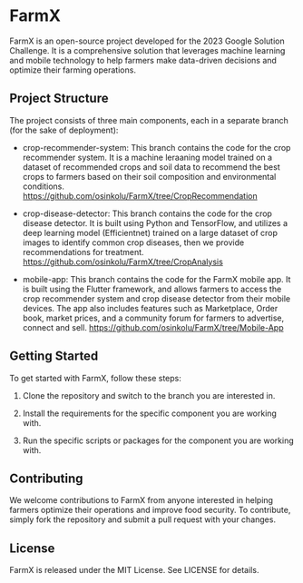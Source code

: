 # FarmX
FarmX is an open-source project developed for the 2023 Google Solution Challenge. It is a comprehensive solution that leverages machine learning and mobile technology to help farmers make data-driven decisions and optimize their farming operations.

## Project Structure
The project consists of three main components, each in a separate branch (for the sake of deployment):

* crop-recommender-system: This branch contains the code for the crop recommender system. It is a machine leraaning model trained on a dataset of recommended crops and soil data to recommend the best crops to farmers based on their soil composition and environmental conditions. https://github.com/osinkolu/FarmX/tree/CropRecommendation

* crop-disease-detector: This branch contains the code for the crop disease detector. It is built using Python and TensorFlow, and utilizes a deep learning model (Efficientnet) trained on a large dataset of crop images to identify common crop diseases, then we provide recommendations for treatment. https://github.com/osinkolu/FarmX/tree/CropAnalysis 

* mobile-app: This branch contains the code for the FarmX mobile app. It is built using the Flutter framework, and allows farmers to access the crop recommender system and crop disease detector from their mobile devices. The app also includes features such as Marketplace, Order book, market prices, and a community forum for farmers to advertise, connect and sell. https://github.com/osinkolu/FarmX/tree/Mobile-App

## Getting Started

To get started with FarmX, follow these steps:

1. Clone the repository and switch to the branch you are interested in.

2. Install the requirements for the specific component you are working with.

3. Run the specific scripts or packages for the component you are working with.


## Contributing
We welcome contributions to FarmX from anyone interested in helping farmers optimize their operations and improve food security. To contribute, simply fork the repository and submit a pull request with your changes.

## License
FarmX is released under the MIT License. See LICENSE for details.



